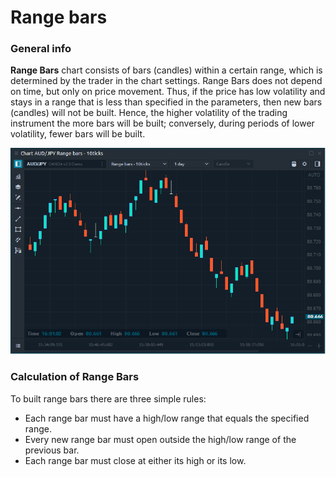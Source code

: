 # Range bars

### General info

**Range Bars** chart consists of bars \(candles\) within a certain range, which is determined by the trader in the chart settings. Range Bars does not depend on time, but only on price movement. Thus, if the price has low volatility and stays in a range that is less than specified in the parameters, then new bars \(candles\) will not be built. Hence, the higher volatility of the trading instrument the more bars will be built;  conversely, during periods of lower volatility, fewer bars will be built.

![Range bars in Quantower platform](../../../.gitbook/assets/range-bars-view.png)

### Calculation of Range Bars

To built range bars there are three simple rules:

* Each range bar must have a high/low range that equals the specified range.
* Every new range bar must open outside the high/low range of the previous bar.
* Each range bar must close at either its high or its low.

